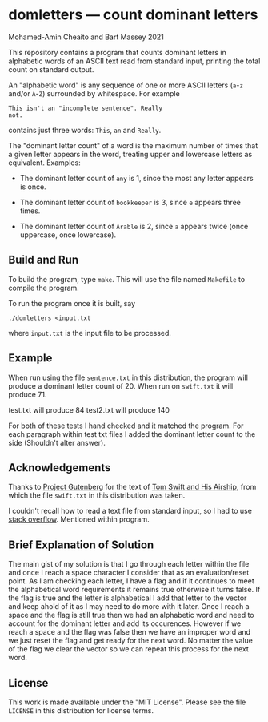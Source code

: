 # domletters — count dominant letters
Mohamed-Amin Cheaito and Bart Massey 2021

This repository contains a program that counts dominant
letters in alphabetic words of an ASCII text read from
standard input, printing the total count on standard output.

An "alphabetic word" is any sequence of one or more
ASCII letters (`a`-`z` and/or `A`-`Z`) surrounded by
whitespace. For example

    This isn't an "incomplete sentence". Really
    not.

contains just three words: `This`, `an` and `Really`.

The "dominant letter count" of a word is the maximum number of
times that a given letter appears in the word, treating
upper and lowercase letters as equivalent. Examples:

* The dominant letter count of `any` is 1, since the most any
  letter appears is once.

* The dominant letter count of `bookkeeper` is 3, since `e`
  appears three times.

* The dominant letter count of `Arable` is 2, since `a`
  appears twice (once uppercase, once lowercase).

## Build and Run

To build the program, type `make`. This will use the file
named `Makefile` to compile the program.

To run the program once it is built, say

    ./domletters <input.txt

where `input.txt` is the input file to be processed.

## Example

When run using the file `sentence.txt` in this distribution,
the program will produce a dominant letter count of 20. When
run on `swift.txt` it will produce 71.


test.txt will produce 84
test2.txt will produce 140

For both of these tests I hand checked and it matched the program. For each
paragraph within test txt files I added the dominant letter count to the side
(Shouldn't alter answer).


## Acknowledgements

Thanks to [Project Gutenberg](http://gutenberg.org) for the
text of
[Tom Swift and His Airship](https://www.gutenberg.org/cache/epub/3005/pg3005.txt),
from which the file `swift.txt` in this distribution was
taken.

I couldn't recall how to read a text file from standard input, so I had to use
[stack overflow](https://stackoverflow.com/questions/25985639/passing-text-file-to-standard-input).
Mentioned within program.

## Brief Explanation of Solution

The main gist of my solution is that I go through each letter within the file
and once I reach a space character I consider that as an evaluation/reset point.
As I am checking each letter, I have a flag and if it continues to meet the
alphabetical word requirements it remains true otherwise it turns false. If the flag is true and the letter is
alphabetical I add that letter to the vector and keep ahold of it as I may need
to do more with it later. Once I reach a space and the flag is still true then we had
an alphabetic word and need to account for the dominant letter and add its
occurences. However if we reach a space and the flag was false then we have an
improper word and we just reset the flag and get ready for the next word. No matter the 
value of the flag we clear the vector so we can repeat this process for the next word. 


## License

This work is made available under the "MIT License". Please
see the file `LICENSE` in this distribution for license
terms.
